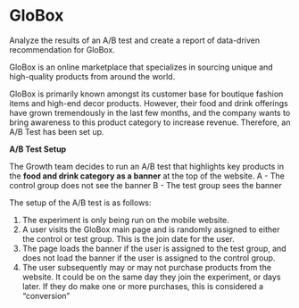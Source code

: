 # GloBox

Analyze the results of an A/B test and create a report of data-driven recommendation for GloBox. 

GloBox is an online marketplace that specializes in sourcing unique and high-quality products from around the world.

GloBox is primarily known amongst its customer base for boutique fashion items and high-end decor products. However, their food and drink offerings have grown tremendously in the last few months, and the company wants to bring awareness to this product category to increase revenue. Therefore, an A/B Test has been set up. 

**A/B Test Setup**

The Growth team decides to run an A/B test that highlights key products in the **food and drink category as a banner** at the top of the website. 
A - The control group does not see the banner
B - The test group sees the banner

The setup of the A/B test is as follows:

1. The experiment is only being run on the mobile website.
2. A user visits the GloBox main page and is randomly assigned to either the control or test group. This is the join date for the user.
3. The page loads the banner if the user is assigned to the test group, and does not load the banner if the user is assigned to the control group.
4. The user subsequently may or may not purchase products from the website. It could be on the same day they join the experiment, or days later. If they do make one or more purchases, this is considered a “conversion”
